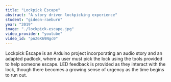 ```yaml
---
title: "Lockpick Escape"
abstract: "A story driven lockpicking experience"
student: "gideon-raeburn"
year: "2019"
image: "./lockpick-escape.jpg"
video_provider: "youtube"
video_id: "pnZ6K69Ngc0"
---
```

Lockpick Escape is an Arduino project incorporating an audio story and an adapted padlock, where a user must pick the lock using the tools provided to help someone escape. LED feedback is provided as they interact with the lock, though there becomes a growing sense of urgency as the time begins to run out.